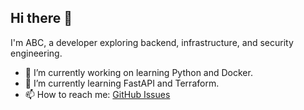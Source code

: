 ## Hi there 👋

I'm ABC, a developer exploring backend, infrastructure, and security engineering.

- 🔭 I’m currently working on learning Python and Docker.
- 🌱 I’m currently learning FastAPI and Terraform.
- 📫 How to reach me: [GitHub Issues](https://github.com/asdfmz)
